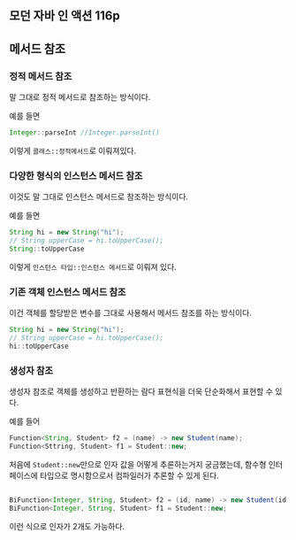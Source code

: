 ## 모던 자바 인 액션 116p

## 메서드 참조

### 정적 메서드 참조

말 그대로 정적 메서드로 참조하는 방식이다.

예를 들면

```java
Integer::parseInt //Integer.parseInt() 
```

이렇게 `클래스::정적메서드`로 이뤄져있다.

### 다양한 형식의 인스턴스 메서드 참조

이것도 말 그대로 인스턴스 메서드로 참조하는 방식이다.

예를 들면

```java
String hi = new String("hi");
// String upperCase = hi.toUpperCase();
String::toUpperCase
```

이렇게 `인스턴스 타입::인스턴스 메서드`로 이뤄져 있다.


### 기존 객체 인스턴스 메서드 참조

이건 객체를 할당받은 변수를 그대로 사용해서 메서드 참조를 하는 방식이다.

```java
String hi = new String("hi");
// String upperCase = hi.toUpperCase();
hi::toUpperCase
```

### 생성자 참조

생성자 참조로 객체를 생성하고 반환하는 람다 표현식을 더욱 단순화해서 표현할 수 있다.

예를 들어

```java
Function<String, Student> f2 = (name) -> new Student(name);
Function<Sttring, Student> f1 = Student::new;
```

처음에 `Student::new`만으로 인자 값을 어떻게 추론하는거지 궁금했는데, 함수형 인터페이스에 타입으로 명시함으로서 컴파일러가 추론할 수 있게 된다.

```java

BiFunction<Integer, String, Student> f2 = (id, name) -> new Student(id,name);
BiFunction<Integer, String, Student> f1 = Student::new;
```

이런 식으로 인자가 2개도 가능하다.